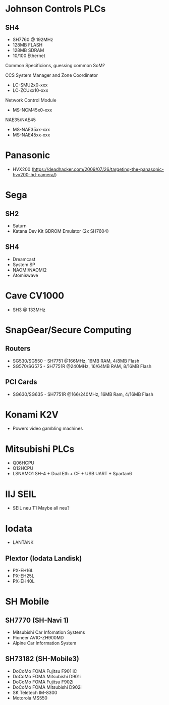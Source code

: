 

# Johnson Controls PLCs
## SH4
 - SH7760 @ 192MHz
 - 128MB FLASH
 - 128MB SDRAM
 - 10/100 Ethernet

Common Specificions, guessing common SoM?

CCS System Manager and Zone Coordinator
 - LC-SMU2x0-xxx
 - LC-ZCUxx10-xxx

Network Control Module
 - MS-NCM45x0-xxx

NAE35/NAE45
 - MS-NAE35xx-xxx
 - MS-NAE45xx-xxx

# Panasonic
- HVX200
  (https://deadhacker.com/2009/07/26/targeting-the-panasonic-hvx200-hd-camera/)

# Sega

## SH2
- Saturn
- Katana Dev Kit GDROM Emulator (2x SH7604)

## SH4
- Dreamcast
- System SP
- NAOMI/NAOMI2
- Atomiswave

# Cave CV1000
- SH3 @ 133MHz

# SnapGear/Secure Computing
## Routers
- SG530/SG550 - SH7751 @166MHz, 16MB RAM, 4/8MB Flash
- SG570/SG575 - SH7751R @240MHz, 16/64MB RAM, 8/16MB Flash
## PCI Cards
- SG630/SG635 - SH7751R @166/240MHz, 16MB Ram, 4/16MB Flash

# Konami K2V
- Powers video gambling machines

# Mitsubishi PLCs
- Q06HCPU
- Q12HCPU
- LSNAMO1 SH-4 + Dual Eth + CF + USB UART + Spartan6

# IIJ SEIL
- SEIL neu T1
  Maybe all neu?

# Iodata
- LANTANK

## Plextor (Iodata Landisk)
- PX-EH16L
- PX-EH25L
- PX-EH40L

# SH Mobile
## SH7770 (SH-Navi 1)
  - Mitsubishi Car Infomation Systems
  - Pioneer AVIC-ZH900MD
  - Alpine Car Information System

## SH73182 (SH-Mobile3)
  - DoCoMo FOMA Fujitsu F901 iC
  - DoCoMo FOMA Mitsubishi D901i
  - DoCoMo FOMA Fujitsu F902i
  - DoCoMo FOMA Mitsubishi D902i
  - SK Teletech IM-8300
  - Motorola MS550

